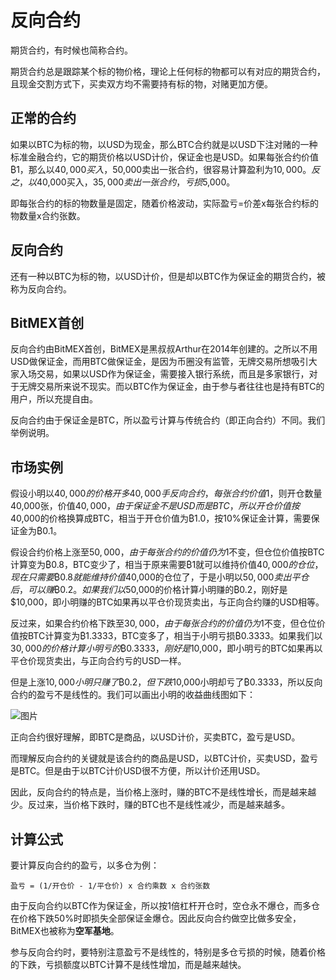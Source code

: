 # 反向合约

期货合约，有时候也简称合约。

期货合约总是跟踪某个标的物价格，理论上任何标的物都可以有对应的期货合约，且现金交割方式下，买卖双方均不需要持有标的物，对赌更加方便。

## 正常的合约

如果以BTC为标的物，以USD为现金，那么BTC合约就是以USD下注对赌的一种标准金融合约，它的期货价格以USD计价，保证金也是USD。如果每张合约价值₿1，那么以$40,000买入，$50,000卖出一张合约，很容易计算盈利为$10,000。反之，以$40,000买入，$35,000卖出一张合约，亏损$5,000。

即每张合约的标的物数量是固定，随着价格波动，实际盈亏=价差x每张合约标的物数量x合约张数。

## 反向合约

还有一种以BTC为标的物，以USD计价，但是却以BTC作为保证金的期货合约，被称为反向合约。

## BitMEX首创

反向合约由BitMEX首创，BitMEX是黑叔叔Arthur在2014年创建的。之所以不用USD做保证金，而用BTC做保证金，是因为币圈没有监管，无牌交易所想吸引大家入场交易，如果以USD作为保证金，需要接入银行系统，而且是多家银行，对于无牌交易所来说不现实。而以BTC作为保证金，由于参与者往往也是持有BTC的用户，所以充提自由。

反向合约由于保证金是BTC，所以盈亏计算与传统合约（即正向合约）不同。我们举例说明。

## 市场实例

假设小明以$40,000的价格开多40,000手反向合约，每张合约价值$1，则开仓数量40,000张，价值$40,000，由于保证金不是USD而是BTC，所以开仓价值按$40,000的价格换算成BTC，相当于开仓价值为₿1.0，按10%保证金计算，需要保证金为₿0.1。

假设合约价格上涨至$50,000，由于每张合约的价值仍为$1不变，但仓位价值按BTC计算变为₿0.8，BTC变少了，相当于原来需要₿1就可以维持价值$40,000的仓位，现在只需要₿0.8就能维持价值$40,000的仓位了，于是小明以$50,000卖出平仓后，可以赚₿0.2。如果我们以$50,000的价格计算小明赚的₿0.2，刚好是$10,000，即小明赚的BTC如果再以平仓价现货卖出，与正向合约赚的USD相等。

反过来，如果合约价格下跌至$30,000，由于每张合约的价值仍为$1不变，但仓位价值按BTC计算变为₿1.3333，BTC变多了，相当于小明亏损₿0.3333。如果我们以$30,000的价格计算小明亏的₿0.3333，刚好是$10,000，即小明亏的BTC如果再以平仓价现货卖出，与正向合约亏的USD一样。

但是上涨$10,000小明只赚了₿0.2，但下跌$10,000小明却亏了₿0.3333，所以反向合约的盈亏不是线性的。我们可以画出小明的收益曲线图如下：

![图片](https://image-host-1257416358.cos.accelerate.myqcloud.com/uPic/fxhy.png)

正向合约很好理解，即BTC是商品，以USD计价，买卖BTC，盈亏是USD。

而理解反向合约的关键就是该合约的商品是USD，以BTC计价，买卖USD，盈亏是BTC。但是由于以BTC计价USD很不方便，所以计价还用USD。

因此，反向合约的特点是，当价格上涨时，赚的BTC不是线性增长，而是越来越少。反过来，当价格下跌时，赚的BTC也不是线性减少，而是越来越多。

## 计算公式

要计算反向合约的盈亏，以多仓为例：

```
盈亏 = (1/开仓价 - 1/平仓价) x 合约乘数 x 合约张数
```

由于反向合约以BTC作为保证金，所以按1倍杠杆开仓时，空仓永不爆仓，而多仓在价格下跌50%时即损失全部保证金爆仓。因此反向合约做空比做多安全，BitMEX也被称为**空军基地**。

参与反向合约时，要特别注意盈亏不是线性的，特别是多仓亏损的时候，随着价格的下跌，亏损额度以BTC计算不是线性增加，而是越来越快。